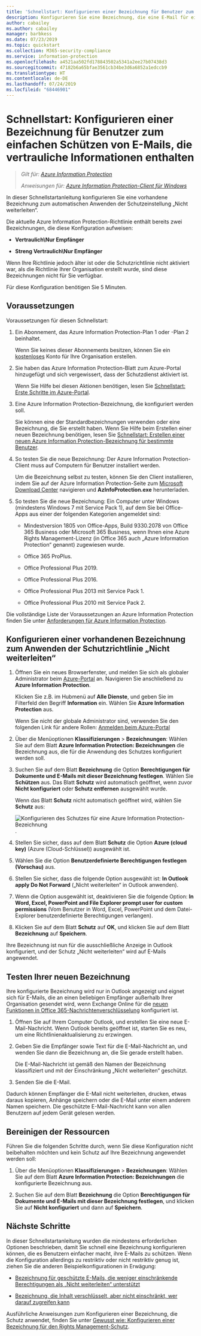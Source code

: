 ```yaml
---
title: 'Schnellstart: Konfigurieren einer Bezeichnung für Benutzer zum einfachen Schützen von E-Mails – AIP'
description: Konfigurieren Sie eine Bezeichnung, die eine E-Mail für einen Benutzer schützt, indem die Schutzrichtlinie „Nicht weiterleiten“ automatisch angewendet wird.
author: cabailey
ms.author: cabailey
manager: barbkess
ms.date: 07/23/2019
ms.topic: quickstart
ms.collection: M365-security-compliance
ms.service: information-protection
ms.openlocfilehash: a4521aa502fd178843502a5341a2ee27b07438d3
ms.sourcegitcommit: 47182b6a65bfae3561cb34be3d6a6852a1edccb9
ms.translationtype: HT
ms.contentlocale: de-DE
ms.lasthandoff: 07/24/2019
ms.locfileid: "68446901"
---
```

# <a name="quickstart-configure-a-label-for-users-to-easily-protect-emails-that-contain-sensitive-information"></a>Schnellstart: Konfigurieren einer Bezeichnung für Benutzer zum einfachen Schützen von E-Mails, die vertrauliche Informationen enthalten

>*Gilt für: [Azure Information Protection](https://azure.microsoft.com/pricing/details/information-protection)*
>
> *Anweisungen für: [Azure Information Protection-Client für Windows](faqs.md#whats-the-difference-between-the-azure-information-protection-client-and-the-azure-information-protection-unified-labeling-client)*

In dieser Schnellstartanleitung konfigurieren Sie eine vorhandene Bezeichnung zum automatischen Anwenden der Schutzeinstellung „Nicht weiterleiten“.

Die aktuelle Azure Information Protection-Richtlinie enthält bereits zwei Bezeichnungen, die diese Konfiguration aufweisen:

- **Vertraulich\Nur Empfänger**

- **Streng Vertraulich\Nur Empfänger**

Wenn Ihre Richtlinie jedoch älter ist oder die Schutzrichtlinie nicht aktiviert war, als die Richtlinie Ihrer Organisation erstellt wurde, sind diese Bezeichnungen nicht für Sie verfügbar. 

Für diese Konfiguration benötigen Sie 5 Minuten.

## <a name="prerequisites"></a>Voraussetzungen

Voraussetzungen für diesen Schnellstart:

1. Ein Abonnement, das Azure Information Protection-Plan 1 oder -Plan 2 beinhaltet.
    
    Wenn Sie keines dieser Abonnements besitzen, können Sie ein [kostenloses](https://admin.microsoft.com/Signup/Signup.aspx?OfferId=87dd2714-d452-48a0-a809-d2f58c4f68b7) Konto für Ihre Organisation erstellen.

2. Sie haben das Azure Information Protection-Blatt zum Azure-Portal hinzugefügt und sich vergewissert, dass der Schutzdienst aktiviert ist.

    Wenn Sie Hilfe bei diesen Aktionen benötigen, lesen Sie [Schnellstart: Erste Schritte im Azure-Portal](quickstart-viewpolicy.md).

3. Eine Azure Information Protection-Bezeichnung, die konfiguriert werden soll. 
    
    Sie können eine der Standardbezeichnungen verwenden oder eine Bezeichnung, die Sie erstellt haben. Wenn Sie Hilfe beim Erstellen einer neuen Bezeichnung benötigen, lesen Sie [Schnellstart: Erstellen einer neuen Azure Information Protection-Bezeichnung für bestimmte Benutzer](quickstart-label-specificusers.md).

4. So testen Sie die neue Bezeichnung: Der Azure Information Protection-Client muss auf Computern für Benutzer installiert werden. 
    
    Um die Bezeichnung selbst zu testen, können Sie den Client installieren, indem Sie auf der Azure Information Protection-Seite zum [Microsoft Download Center](https://www.microsoft.com/en-us/download/details.aspx?id=53018) navigieren und **AzInfoProtection.exe** herunterladen.

5. So testen Sie die neue Bezeichnung: Ein Computer unter Windows (mindestens Windows 7 mit Service Pack 1), auf dem Sie bei Office-Apps aus einer der folgenden Kategorien angemeldet sind:
    
    - Mindestversion 1805 von Office-Apps, Build 9330.2078 von Office 365 Business oder Microsoft 365 Business, wenn Ihnen eine Azure Rights Management-Lizenz (in Office 365 auch „Azure Information Protection“ genannt) zugewiesen wurde.
    
    - Office 365 ProPlus.
    
    - Office Professional Plus 2019.
    
    - Office Professional Plus 2016.
    
    - Office Professional Plus 2013 mit Service Pack 1.
    
    - Office Professional Plus 2010 mit Service Pack 2.

Die vollständige Liste der Voraussetzungen an Azure Information Protection finden Sie unter [Anforderungen für Azure Information Protection](requirements.md).

## <a name="configure-an-existing-label-to-apply-the-do-not-forward-protection"></a>Konfigurieren einer vorhandenen Bezeichnung zum Anwenden der Schutzrichtlinie „Nicht weiterleiten“

1. Öffnen Sie ein neues Browserfenster, und melden Sie sich als globaler Administrator beim [Azure-Portal](https://portal.azure.com) an. Navigieren Sie anschließend zu **Azure Information Protection**. 
    
    Klicken Sie z.B. im Hubmenü auf **Alle Dienste**, und geben Sie im Filterfeld den Begriff **Information** ein. Wählen Sie **Azure Information Protection** aus.
    
    Wenn Sie nicht der globale Administrator sind, verwenden Sie den folgenden Link für andere Rollen: [Anmelden beim Azure-Portal](configure-policy.md#signing-in-to-the-azure-portal)

2. Über die Menüoptionen **Klassifizierungen** > **Bezeichnungen**: Wählen Sie auf dem Blatt **Azure Information Protection: Bezeichnungen** die Bezeichnung aus, die für die Anwendung des Schutzes konfiguriert werden soll. 

3. Suchen Sie auf dem Blatt **Bezeichnung** die Option **Berechtigungen für Dokumente und E-Mails mit dieser Bezeichnung festlegen**. Wählen Sie **Schützen** aus. Das Blatt **Schutz** wird automatisch geöffnet, wenn zuvor **Nicht konfiguriert** oder **Schutz entfernen** ausgewählt wurde.
    
    Wenn das Blatt **Schutz** nicht automatisch geöffnet wird, wählen Sie **Schutz** aus:
    
    ![Konfigurieren des Schutzes für eine Azure Information Protection-Bezeichnung](./media/info-protect-protection-bar-configured.png).

4. Stellen Sie sicher, dass auf dem Blatt **Schutz** die Option **Azure (cloud key)** (Azure (Cloud-Schlüssel)) ausgewählt ist.
    
5. Wählen Sie die Option **Benutzerdefinierte Berechtigungen festlegen (Vorschau)** aus.

6. Stellen Sie sicher, dass die folgende Option ausgewählt ist: **In Outlook apply Do Not Forward** („Nicht weiterleiten“ in Outlook anwenden).

7. Wenn die Option ausgewählt ist, deaktivieren Sie die folgende Option: **In Word, Excel, PowerPoint and File Explorer prompt user for custom permissions** (Vom Benutzer in Word, Excel, PowerPoint und dem Datei-Explorer benutzerdefinierte Berechtigungen verlangen).

8. Klicken Sie auf dem Blatt **Schutz** auf **OK**, und klicken Sie auf dem Blatt **Bezeichnung** auf **Speichern**.

Ihre Bezeichnung ist nun für die ausschließliche Anzeige in Outlook konfiguriert, und der Schutz „Nicht weiterleiten“ wird auf E-Mails angewendet.

## <a name="test-your-new-label"></a>Testen Ihrer neuen Bezeichnung

Ihre konfigurierte Bezeichnung wird nur in Outlook angezeigt und eignet sich für E-Mails, die an einen beliebigen Empfänger außerhalb Ihrer Organisation gesendet wird, wenn Exchange Online für die [neuen Funktionen in Office 365-Nachrichtenverschlüsselung](https://support.office.com/article/7ff0c040-b25c-4378-9904-b1b50210d00e) konfiguriert ist.

1. Öffnen Sie auf Ihrem Computer Outlook, und erstellen Sie eine neue E-Mail-Nachricht. Wenn Outlook bereits geöffnet ist, starten Sie es neu, um eine Richtlinienaktualisierung zu erzwingen.

2. Geben Sie die Empfänger sowie Text für die E-Mail-Nachricht an, und wenden Sie dann die Bezeichnung an, die Sie gerade erstellt haben. 
    
    Die E-Mail-Nachricht ist gemäß den Namen der Bezeichnung klassifiziert und mit der Einschränkung „Nicht weiterleiten“ geschützt.

3. Senden Sie die E-Mail. 

Dadurch können Empfänger die E-Mail nicht weiterleiten, drucken, etwas daraus kopieren, Anhänge speichern oder die E-Mail unter einem anderem Namen speichern. Die geschützte E-Mail-Nachricht kann von allen Benutzern auf jedem Gerät gelesen werden.

## <a name="clean-up-resources"></a>Bereinigen der Ressourcen

Führen Sie die folgenden Schritte durch, wenn Sie diese Konfiguration nicht beibehalten möchten und kein Schutz auf Ihre Bezeichnung angewendet werden soll:

1. Über die Menüoptionen **Klassifizierungen** > **Bezeichnungen**: Wählen Sie auf dem Blatt **Azure Information Protection: Bezeichnungen** die konfigurierte Bezeichnung aus. 

3. Suchen Sie auf dem Blatt **Bezeichnung** die Option **Berechtigungen für Dokumente und E-Mails mit dieser Bezeichnung festlegen**, und klicken Sie auf **Nicht konfiguriert** und dann auf **Speichern**.

## <a name="next-steps"></a>Nächste Schritte

In dieser Schnellstartanleitung wurden die mindestens erforderlichen Optionen beschrieben, damit Sie schnell eine Bezeichnung konfigurieren können, die es Benutzern einfacher macht, ihre E-Mails zu schützen. Wenn die Konfiguration allerdings zu restriktiv oder nicht restriktiv genug ist, ziehen Sie die anderen Beispielkonfigurationen in Erwägung:

- [Bezeichnung für geschützte E-Mails, die weniger einschränkende Berechtigungen als „Nicht weiterleiten“ unterstützt](configure-policy-protection.md#example-4-label-for-protected-email-that-supports-less-restrictive-permissions-than-do-not-forward)

- [Bezeichnung, die Inhalt verschlüsselt, aber nicht einschränkt, wer darauf zugreifen kann](configure-policy-protection.md#example-5-label-that-encrypts-content-but-doesnt-restrict-who-can-access-it)

Ausführliche Anweisungen zum Konfigurieren einer Bezeichnung, die Schutz anwendet, finden Sie unter [Gewusst wie: Konfigurieren einer Bezeichnung für den Rights Management-Schutz](configure-policy-protection.md). 
